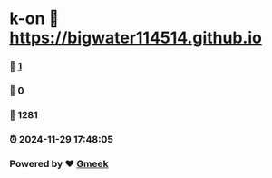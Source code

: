 # k-on :link: https://bigwater114514.github.io 
### :page_facing_up: [1](https://bigwater114514.github.io/tag.html) 
### :speech_balloon: 0 
### :hibiscus: 1281 
### :alarm_clock: 2024-11-29 17:48:05 
### Powered by :heart: [Gmeek](https://github.com/Meekdai/Gmeek)
